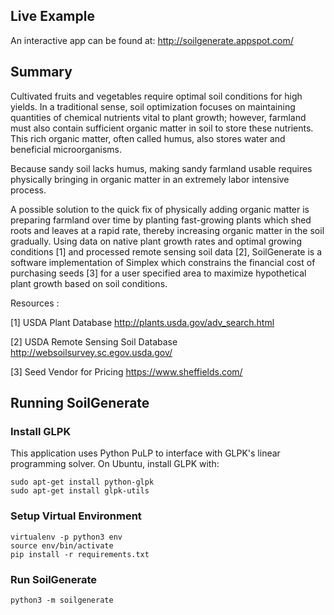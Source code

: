 ## Live Example

An interactive app can be found at: http://soilgenerate.appspot.com/

## Summary

Cultivated fruits and vegetables require optimal soil conditions for high yields. In a traditional sense, soil optimization focuses on maintaining quantities of chemical nutrients vital to plant growth; however, farmland must also contain sufficient organic matter in soil to store these nutrients. This rich organic matter, often called humus, also stores water and beneficial microorganisms. 

Because sandy soil lacks humus, making sandy farmland usable requires physically bringing in organic matter in an extremely labor intensive process.

A possible solution to the quick fix of physically adding organic matter is preparing farmland over time by planting fast-growing plants which shed roots and leaves at a rapid rate, thereby increasing organic matter in the soil gradually. Using data on native plant growth rates and optimal growing conditions [1] and processed remote sensing soil data [2], SoilGenerate is a software implementation of Simplex which constrains the financial cost of purchasing seeds [3] for a user specified area to maximize hypothetical plant growth based on soil conditions.

Resources :

[1] USDA Plant Database http://plants.usda.gov/adv_search.html

[2] USDA Remote Sensing Soil Database http://websoilsurvey.sc.egov.usda.gov/  

[3] Seed Vendor for Pricing https://www.sheffields.com/

## Running SoilGenerate

### Install GLPK

This application uses Python PuLP to interface with GLPK's linear programming solver. On Ubuntu, install GLPK with:

```
sudo apt-get install python-glpk
sudo apt-get install glpk-utils
```

### Setup Virtual Environment
```
virtualenv -p python3 env
source env/bin/activate
pip install -r requirements.txt
```

### Run SoilGenerate
```
python3 -m soilgenerate
```
